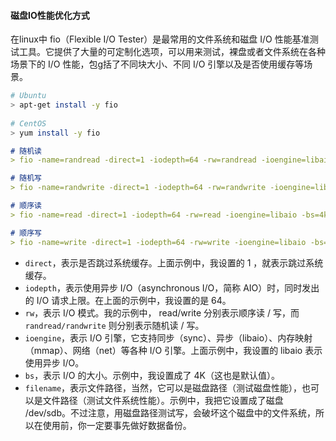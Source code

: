 #### 磁盘IO性能优化方式

在linux中 fio（Flexible I/O Tester）是最常用的文件系统和磁盘 I/O 性能基准测试工具。它提供了大量的可定制化选项，可以用来测试，裸盘或者文件系统在各种场景下的 I/O 性能，包g括了不同块大小、不同 I/O 引擎以及是否使用缓存等场景。

```bash
# Ubuntu
> apt-get install -y fio
  
# CentOS
> yum install -y fio
```


```markdown
# 随机读
> fio -name=randread -direct=1 -iodepth=64 -rw=randread -ioengine=libaio -bs=4k -size=1G -numjobs=1 -runtime=1000 -group_reporting -filename=/dev/sdb

# 随机写
> fio -name=randwrite -direct=1 -iodepth=64 -rw=randwrite -ioengine=libaio -bs=4k -size=1G -numjobs=1 -runtime=1000 -group_reporting -filename=/dev/sdb

# 顺序读
> fio -name=read -direct=1 -iodepth=64 -rw=read -ioengine=libaio -bs=4k -size=1G -numjobs=1 -runtime=1000 -group_reporting -filename=/dev/sdb

# 顺序写
> fio -name=write -direct=1 -iodepth=64 -rw=write -ioengine=libaio -bs=4k -size=1G -numjobs=1 -runtime=1000 -group_reporting -filename=/dev/sdb
```

* `direct`，表示是否跳过系统缓存。上面示例中，我设置的 1 ，就表示跳过系统缓存。
* `iodepth`，表示使用异步 I/O（asynchronous I/O，简称 AIO）时，同时发出的 I/O 请求上限。在上面的示例中，我设置的是 64。
* `rw`，表示 I/O 模式。我的示例中， read/write 分别表示顺序读 / 写，而 `randread/randwrite` 则分别表示随机读 / 写。
* `ioengine`，表示 I/O 引擎，它支持同步（sync）、异步（libaio）、内存映射（mmap）、网络（net）等各种 I/O 引擎。上面示例中，我设置的 libaio 表示使用异步 I/O。
* `bs`，表示 I/O 的大小。示例中，我设置成了 4K（这也是默认值）。
* `filename`，表示文件路径，当然，它可以是磁盘路径（测试磁盘性能），也可以是文件路径（测试文件系统性能）。示例中，我把它设置成了磁盘 /dev/sdb。不过注意，用磁盘路径测试写，会破坏这个磁盘中的文件系统，所以在使用前，你一定要事先做好数据备份。